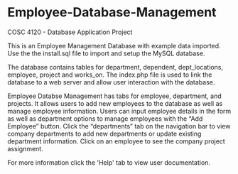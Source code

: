 # Employee-Database-Management
COSC 4120 - Database Application Project

This is an Employee Management Database with example data imported.
Use the the install.sql file to import and setup the MySQL database.

The database contains tables for department, dependent, dept_locations, employee, project and works_on.
The index.php file is used to link the database to a web server and allow user interaction with the database.

Employee Databse Management has tabs for employee, department, and projects.
It allows users to add new employees to the database as well as manage employee information.
Users can input employee details in the form as well as department options to manage employees with the “Add Employee” button.
Click the “departments” tab on the navigation bar to view company departments to add new departments or update existing department information.
Click on an employee to see the company project assignment.

For more information click the 'Help' tab to view user documentation.